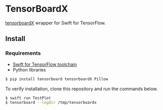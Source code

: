 # TensorBoardX

[tensorboardX](https://github.com/lanpa/tensorboardX) wrapper for Swift for TensorFlow.

## Install

### Requirements

- [Swift for TensorFlow toolchain](https://github.com/tensorflow/swift/blob/master/Installation.md)
- Python libraries

```bash
$ pip install tensorboard tensorboardX Pillow
```

To verify installation, clone this repository and run the commands below.

```bash
$ swift run TestPlot
$ tensorboard --logdir /tmp/tensorboardx
```